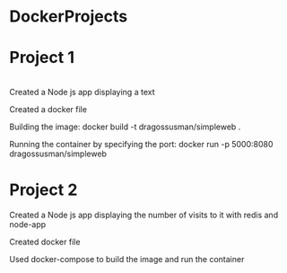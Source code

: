 # DockerProjects
# Project 1
\
Created a Node js app displaying a text

Created a docker file

Building the image: docker build -t dragossusman/simpleweb . 

Running the container by specifying the port: docker run -p 5000:8080 dragossusman/simpleweb

# Project 2
Created a Node js app displaying the number of visits to it with redis and node-app

Created docker file

Used docker-compose to build the image and run the container
